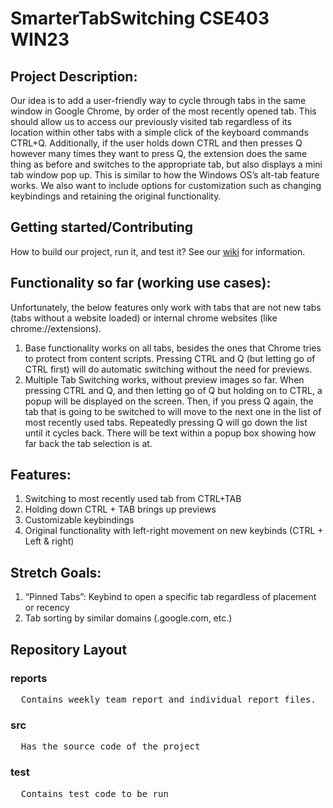 # SmarterTabSwitching CSE403 WIN23

## Project Description:
Our idea is to add a user-friendly way to cycle through tabs in the same window in Google Chrome, by order of the most recently opened tab. This should allow us to access our previously visited tab regardless of its location within other tabs with a simple click of the keyboard commands CTRL+Q. Additionally, if the user holds down CTRL and then presses Q however many times they want to press Q, the extension does the same thing as before and switches to the appropriate tab, but also displays a mini tab window pop up. This is similar to how the Windows OS’s alt-tab feature works. We also want to include options for customization such as changing keybindings and retaining the original functionality.

## Getting started/Contributing
How to build our project, run it, and test it? 
See our [wiki](https://github.com/paulstn/SmarterTabSwitching/wiki) for information.

## Functionality so far (working use cases):
Unfortunately, the below features only work with tabs that are not new tabs (tabs without a website loaded) or internal chrome websites (like chrome://extensions). 
1. Base functionality works on all tabs, besides the ones that Chrome tries to protect from content scripts. Pressing CTRL and Q (but letting go of CTRL first) will do automatic switching without the need for previews.
2. Multiple Tab Switching works, without preview images so far. When pressing CTRL and Q, and then letting go of Q but holding on to CTRL, a popup will be displayed on the screen. Then, if you press Q again, the tab that is going to be switched to will move to the next one in the list of most recently used tabs. Repeatedly pressing Q will go down the list until it cycles back. There will be text within a popup box showing how far back the tab selection is at.

## Features:
1. Switching to most recently used tab from CTRL+TAB
2. Holding down CTRL + TAB brings up previews
3. Customizable keybindings
4. Original functionality with left-right movement on new keybinds (CTRL + Left & right)

## Stretch Goals:
1. “Pinned Tabs”: Keybind to open a specific tab regardless of placement or recency
2. Tab sorting by similar domains (.google.com, etc.)

## Repository Layout
### reports
<pre>
  Contains weekly team report and individual report files.
</pre>

### src
<pre>
  Has the source code of the project
</pre>

### test
<pre>
  Contains test code to be run
</pre>
